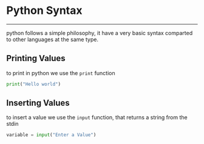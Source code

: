 # Python Syntax
---
python follows a simple philosophy, it have a very basic syntax comparted to other languages at the same type.

## Printing Values

to print in python we use the `print` function

```python
print("Hello world")
```

## Inserting Values

to insert a value we use the `input` function, that returns a string from the stdin

```python
variable = input("Enter a Value")
```